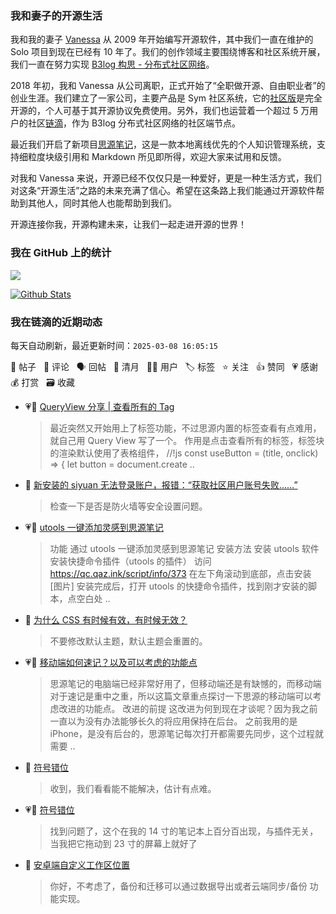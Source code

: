 ### 我和妻子的开源生活

我和我的妻子 [Vanessa](https://github.com/Vanessa219) 从 2009 年开始编写开源软件，其中我们一直在维护的 Solo 项目到现在已经有 10 年了。我们的创作领域主要围绕博客和社区系统开展，我们一直在努力实现 [B3log 构思 - 分布式社区网络](https://ld246.com/article/1546941897596)。

2018 年初，我和 Vanessa 从公司离职，正式开始了“全职做开源、自由职业者”的创业生涯。我们建立了一家公司，主要产品是 Sym 社区系统，它的[社区版](https://github.com/88250/symphony)是完全开源的，个人可基于其开源协议免费使用。另外，我们也运营着一个超过 5 万用户的社区[链滴](https://ld246.com)，作为 B3log 分布式社区网络的社区端节点。

最近我们开启了新项目[思源笔记](https://github.com/siyuan-note/siyuan)，这是一款本地离线优先的个人知识管理系统，支持细粒度块级引用和 Markdown 所见即所得，欢迎大家来试用和反馈。

对我和 Vanessa 来说，开源已经不仅仅只是一种爱好，更是一种生活方式，我们对这条“开源生活”之路的未来充满了信心。希望在这条路上我们能通过开源软件帮助到其他人，同时其他人也能帮助到我们。

开源连接你我，开源构建未来，让我们一起走进开源的世界！

### 我在 GitHub 上的统计

<a title="Hits" target="_blank" href="https://github.com/88250/88250"><img src="https://hits.b3log.org/88250/88250.svg"></a>

[![Github Stats](https://github-readme-stats.vercel.app/api?username=88250&theme=tokyonight&show_icons=true)](https://github.com/88250)

<!--events start -->

### 我在链滴的近期动态

每天自动刷新，最近更新时间：`2025-03-08 16:05:15`

📝 帖子 &nbsp; 💬 评论 &nbsp; 🗣 回帖 &nbsp; 🌙 清月 &nbsp; 👨‍💻 用户 &nbsp; 🏷️ 标签 &nbsp; ⭐️ 关注 &nbsp; 👍 赞同 &nbsp; 💗 感谢 &nbsp; 💰 打赏 &nbsp; 🗃 收藏

* 💗📝 [QueryView 分享 | 查看所有的 Tag](https://ld246.com/article/1741359583429)

  > 最近突然又开始用上了标签功能，不过思源内置的标签查看有点难用，就自己用 Query View 写了一个。 作用是点击查看所有的标签，标签块的渲染默认使用了表格组件， //!js const useButton = (title, onclick) =&gt; { let button = document.create ..
* 💬 [新安装的 siyuan 无法登录账户，报错：“获取社区用户账号失败……”](https://ld246.com/article/1741266774453/comment/1741346026128#comments)

  > 检查一下是否是防火墙等安全设置问题。
* 💗📝 [utools 一键添加灵感到思源笔记](https://ld246.com/article/1741314053776)

  > 功能 通过 utools 一键添加灵感到思源笔记 安装方法 安装 utools 软件 安装快捷命令插件（utools 的插件） 访问 https://qc.qaz.ink/script/info/373 在左下角滚动到底部，点击安装 [图片] 安装完成后，打开 utools 的快捷命令插件，找到刚才安装的脚本，点空白处 ..
* 💬 [为什么 CSS 有时候有效，有时候无效？](https://ld246.com/article/1664114282561/comment/1741316558121#comments)

  > 不要修改默认主题，默认主题会重置的。
* 💗📝 [移动端如何速记？以及可以考虑的功能点](https://ld246.com/article/1741262662376)

  > 思源笔记的电脑端已经非常好用了，但移动端还是有缺憾的，而移动端对于速记是重中之重，所以这篇文章重点探讨一下思源的移动端可以考虑改进的功能点。 改进的前提 这改进为何到现在才谈呢？因为我之前一直以为没有办法能够长久的将应用保持在后台。 之前我用的是 iPhone，是没有后台的，思源笔记每次打开都需要先同步，这个过程就需要 ..
* 💬 [符号错位](https://ld246.com/article/1741185121134/comment/1741254032304#comments)

  > 收到，我们看看能不能解决，估计有点难。
* 💗💬 [符号错位](https://ld246.com/article/1741185121134/comment/1741246768743#comments)

  > 找到问题了，这个在我的 14 寸的笔记本上百分百出现，与插件无关，当我把它拖动到 23 寸的屏幕上就好了
* 💬 [安卓端自定义工作区位置](https://ld246.com/article/1741187355593/comment/1741230633376#comments)

  > 你好，不考虑了，备份和迁移可以通过数据导出或者云端同步/备份 功能实现。


<!--events end -->
